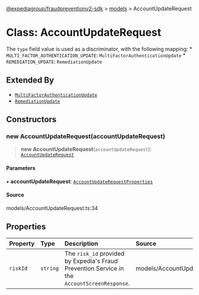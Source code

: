 [@expediagroup/fraudpreventionv2-sdk](../../index.md) > [models](../index.md) > AccountUpdateRequest

# Class: AccountUpdateRequest

The `type` field value is used as a discriminator, with the following mapping: * `MULTI_FACTOR_AUTHENTICATION_UPDATE`: `MultiFactorAuthenticationUpdate` * `REMEDIATION_UPDATE`: `RemediationUpdate`

## Extended By

- [`MultiFactorAuthenticationUpdate`](MultiFactorAuthenticationUpdate.md)
- [`RemediationUpdate`](RemediationUpdate.md)

## Constructors

### new AccountUpdateRequest(accountUpdateRequest)

> **new AccountUpdateRequest**(`accountUpdateRequest`): [`AccountUpdateRequest`](AccountUpdateRequest.md)

#### Parameters

▪ **accountUpdateRequest**: [`AccountUpdateRequestProperties`](../interfaces/AccountUpdateRequestProperties.md)

#### Source

models/AccountUpdateRequest.ts:34

## Properties

| Property | Type | Description | Source |
| :------ | :------ | :------ | :------ |
| `riskId` | `string` | The `risk_id` provided by Expedia\'s Fraud Prevention Service in the `AccountScreenResponse`. | models/AccountUpdateRequest.ts:32 |
